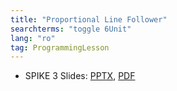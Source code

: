 ```yaml
---
title: "Proportional Line Follower"
searchterms: "toggle 6Unit"
lang: "ro"
tag: ProgrammingLesson
---
```

 <ul>

 <li class="ng-binding">SPIKE 3 Slides:
 <a href="PyProgrammingLessons/SP3ProportionalLineFollowerPython (rom).pptx">PPTX</a>,
 <a href="PyProgrammingLessons/SP3ProportionalLineFollowerPython (rom).pdf">PDF</a>
 </li>
 </ul>
